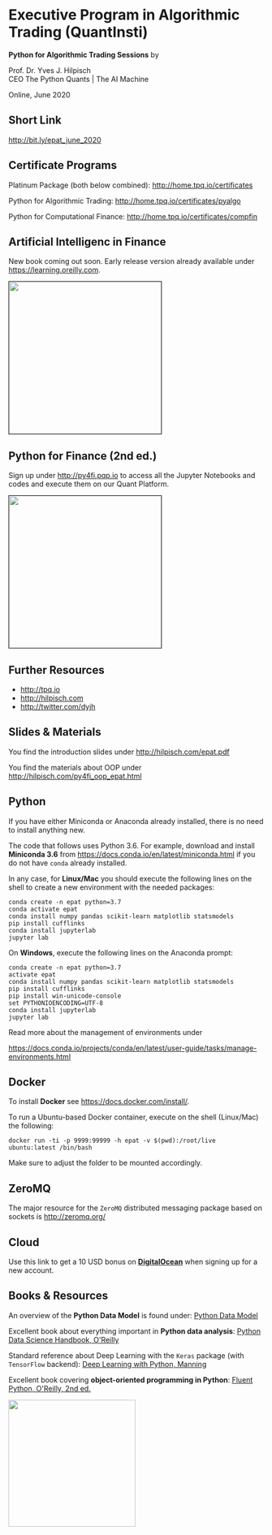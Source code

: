 Executive Program in Algorithmic Trading (QuantInsti)
=====================================================

**Python for Algorithmic Trading Sessions** by

Prof. Dr. Yves J. Hilpisch<br>CEO The Python Quants | The AI Machine 

Online, June 2020

Short Link
----------
http://bit.ly/epat_june_2020

Certificate Programs
--------------------

Platinum Package (both below combined): http://home.tpq.io/certificates

Python for Algorithmic Trading: http://home.tpq.io/certificates/pyalgo

Python for Computational Finance: http://home.tpq.io/certificates/compfin

Artificial Intelligenc in Finance
---------------------------------
New book coming out soon. Early release version already available under https://learning.oreilly.com.

<img src="http://hilpisch.com/aiif_cover.png" width=300px border=1px>

Python for Finance (2nd ed.)
----------------------------
Sign up under http://py4fi.pqp.io to access all the Jupyter Notebooks and codes and execute them on our Quant Platform.

<img src="http://hilpisch.com/images/py4fi_2nd.png" width=300px border=1px>



Further Resources
-----------------

* http://tpq.io
* http://hilpisch.com
* http://twitter.com/dyjh


Slides & Materials
------------------

You find the introduction slides under http://hilpisch.com/epat.pdf

You find the materials about OOP under http://hilpisch.com/py4fi_oop_epat.html


Python
------

If you have either Miniconda or Anaconda already installed, there is no need to install anything new.

The code that follows uses Python 3.6. For example, download and install **Miniconda 3.6** from https://docs.conda.io/en/latest/miniconda.html if you do not have `conda` already installed.

In any case, for **Linux/Mac** you should execute the following lines on the shell  to create a new environment with the needed packages:

    conda create -n epat python=3.7
    conda activate epat
    conda install numpy pandas scikit-learn matplotlib statsmodels
    pip install cufflinks
    conda install jupyterlab
    jupyter lab

On **Windows**, execute the following lines on the Anaconda prompt:
    
    conda create -n epat python=3.7
    activate epat
    conda install numpy pandas scikit-learn matplotlib statsmodels
    pip install cufflinks
    pip install win-unicode-console
    set PYTHONIOENCODING=UTF-8
    conda install jupyterlab
    jupyter lab

Read more about the management of environments under

https://docs.conda.io/projects/conda/en/latest/user-guide/tasks/manage-environments.html

Docker
------

To install **Docker** see https://docs.docker.com/install/.

To run a Ubuntu-based Docker container, execute on the shell (Linux/Mac) the following: 

    docker run -ti -p 9999:99999 -h epat -v $(pwd):/root/live ubuntu:latest /bin/bash

Make sure to adjust the folder to be mounted accordingly.

ZeroMQ
------

The major resource for the `ZeroMQ` distributed messaging package based on sockets is http://zeromq.org/

Cloud
-----
Use this link to get a 10 USD bonus on **[DigitalOcean](https://m.do.co/c/fbe512dd3dac)** when signing up for a new account.


Books & Resources
-----------------

An overview of the **Python Data Model** is found under: [Python Data Model](https://docs.python.org/3/reference/datamodel.html)

Excellent book about everything important in **Python data analysis**: [Python Data Science Handbook, O'Reilly](https://learning.oreilly.com/library/view/python-data-science/9781491912126/)

Standard reference about Deep Learning with the `Keras` package (with `TensorFlow` backend): [Deep Learning with Python, Manning](https://www.manning.com/books/deep-learning-with-python)

Excellent book covering **object-oriented programming in Python**: [Fluent Python, O'Reilly, 2nd ed.](https://learning.oreilly.com/library/view/fluent-python-2nd/9781492056348/)



<img src="http://hilpisch.com/tpq_logo.png" width=250px>